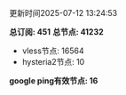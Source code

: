 更新时间2025-07-12 13:24:53

**总订阅: 451**
**总节点: 41232**
- vless节点: 16564
- hysteria2节点: 10

**google ping有效节点: 16**
